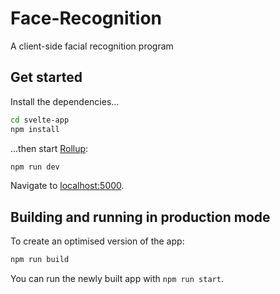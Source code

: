# Face-Recognition
A client-side facial recognition program

## Get started

Install the dependencies...

```bash
cd svelte-app
npm install
```

...then start [Rollup](https://rollupjs.org):

```bash
npm run dev
```

Navigate to [localhost:5000](http://localhost:5000).

## Building and running in production mode

To create an optimised version of the app:

```bash
npm run build
```

You can run the newly built app with `npm run start`.
